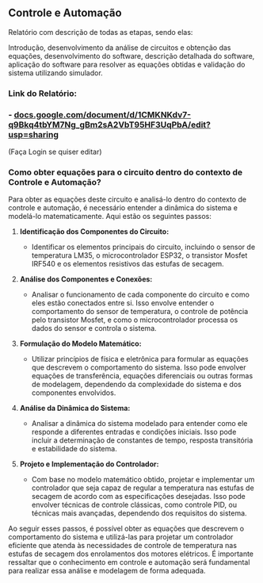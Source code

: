 ## Controle e Automação ##

Relatório com descrição de todas as etapas, sendo elas: 

Introdução, desenvolvimento da análise de circuitos e obtenção das equações, desenvolvimento do software, descrição detalhada do software, aplicação do software para resolver as equações obtidas e validação do sistema utilizando simulador.


### Link do Relatório: ###

### - [docs.google.com/document/d/1CMKNKdv7-q9Bkq4tbYM7Ng_gBm2sA2VbT95HF3UqPbA/edit?usp=sharing](https://docs.google.com/document/d/1CMKNKdv7-q9Bkq4tbYM7Ng_gBm2sA2VbT95HF3UqPbA/edit?usp=sharing) ###

(Faça Login se quiser editar)

### Como obter equações para o circuito dentro do contexto de Controle e Automação?

Para obter as equações deste circuito e analisá-lo dentro do contexto de controle e automação, é necessário entender a dinâmica do sistema e modelá-lo matematicamente. Aqui estão os seguintes passos:

1. **Identificação dos Componentes do Circuito:**
   - Identificar os elementos principais do circuito, incluindo o sensor de temperatura LM35, o microcontrolador ESP32, o transistor Mosfet IRF540 e os elementos resistivos das estufas de secagem.

2. **Análise dos Componentes e Conexões:**
   - Analisar o funcionamento de cada componente do circuito e como eles estão conectados entre si. Isso envolve entender o comportamento do sensor de temperatura, o controle de potência pelo transistor Mosfet, e como o microcontrolador processa os dados do sensor e controla o sistema.

3. **Formulação do Modelo Matemático:**
   - Utilizar princípios de física e eletrônica para formular as equações que descrevem o comportamento do sistema. Isso pode envolver equações de transferência, equações diferenciais ou outras formas de modelagem, dependendo da complexidade do sistema e dos componentes envolvidos.

4. **Análise da Dinâmica do Sistema:**
   - Analisar a dinâmica do sistema modelado para entender como ele responde a diferentes entradas e condições iniciais. Isso pode incluir a determinação de constantes de tempo, resposta transitória e estabilidade do sistema.

5. **Projeto e Implementação do Controlador:**
   - Com base no modelo matemático obtido, projetar e implementar um controlador que seja capaz de regular a temperatura nas estufas de secagem de acordo com as especificações desejadas. Isso pode envolver técnicas de controle clássicas, como controle PID, ou técnicas mais avançadas, dependendo dos requisitos do sistema.

Ao seguir esses passos, é possível obter as equações que descrevem o comportamento do sistema e utilizá-las para projetar um controlador eficiente que atenda às necessidades de controle de temperatura nas estufas de secagem dos enrolamentos dos motores elétricos. É importante ressaltar que o conhecimento em controle e automação será fundamental para realizar essa análise e modelagem de forma adequada.

